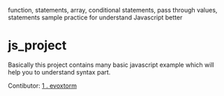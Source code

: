function, statements, array, conditional statements, pass through values, statements 
sample practice for understand Javascript better
# js_project

Basically this project contains many basic javascript example which will help you to understand syntax part.

Contibutor:
[1 . evoxtorm](https://github.com/evoxtorm)
